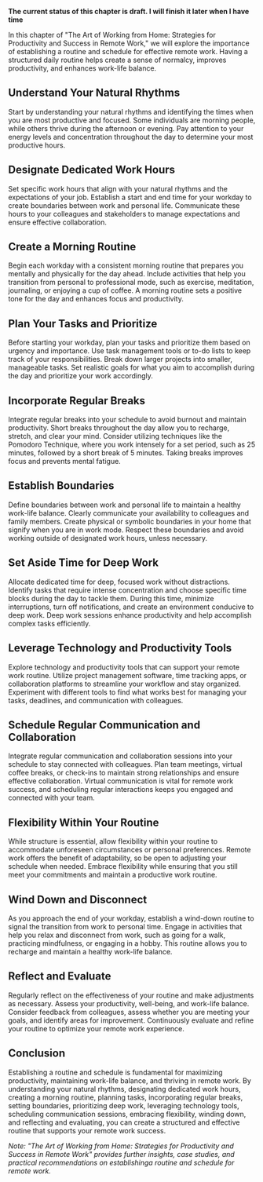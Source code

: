 **The current status of this chapter is draft. I will finish it later when I have time**

In this chapter of "The Art of Working from Home: Strategies for Productivity and Success in Remote Work," we will explore the importance of establishing a routine and schedule for effective remote work. Having a structured daily routine helps create a sense of normalcy, improves productivity, and enhances work-life balance.

Understand Your Natural Rhythms
-------------------------------

Start by understanding your natural rhythms and identifying the times when you are most productive and focused. Some individuals are morning people, while others thrive during the afternoon or evening. Pay attention to your energy levels and concentration throughout the day to determine your most productive hours.

Designate Dedicated Work Hours
------------------------------

Set specific work hours that align with your natural rhythms and the expectations of your job. Establish a start and end time for your workday to create boundaries between work and personal life. Communicate these hours to your colleagues and stakeholders to manage expectations and ensure effective collaboration.

Create a Morning Routine
------------------------

Begin each workday with a consistent morning routine that prepares you mentally and physically for the day ahead. Include activities that help you transition from personal to professional mode, such as exercise, meditation, journaling, or enjoying a cup of coffee. A morning routine sets a positive tone for the day and enhances focus and productivity.

Plan Your Tasks and Prioritize
------------------------------

Before starting your workday, plan your tasks and prioritize them based on urgency and importance. Use task management tools or to-do lists to keep track of your responsibilities. Break down larger projects into smaller, manageable tasks. Set realistic goals for what you aim to accomplish during the day and prioritize your work accordingly.

Incorporate Regular Breaks
--------------------------

Integrate regular breaks into your schedule to avoid burnout and maintain productivity. Short breaks throughout the day allow you to recharge, stretch, and clear your mind. Consider utilizing techniques like the Pomodoro Technique, where you work intensely for a set period, such as 25 minutes, followed by a short break of 5 minutes. Taking breaks improves focus and prevents mental fatigue.

Establish Boundaries
--------------------

Define boundaries between work and personal life to maintain a healthy work-life balance. Clearly communicate your availability to colleagues and family members. Create physical or symbolic boundaries in your home that signify when you are in work mode. Respect these boundaries and avoid working outside of designated work hours, unless necessary.

Set Aside Time for Deep Work
----------------------------

Allocate dedicated time for deep, focused work without distractions. Identify tasks that require intense concentration and choose specific time blocks during the day to tackle them. During this time, minimize interruptions, turn off notifications, and create an environment conducive to deep work. Deep work sessions enhance productivity and help accomplish complex tasks efficiently.

Leverage Technology and Productivity Tools
------------------------------------------

Explore technology and productivity tools that can support your remote work routine. Utilize project management software, time tracking apps, or collaboration platforms to streamline your workflow and stay organized. Experiment with different tools to find what works best for managing your tasks, deadlines, and communication with colleagues.

Schedule Regular Communication and Collaboration
------------------------------------------------

Integrate regular communication and collaboration sessions into your schedule to stay connected with colleagues. Plan team meetings, virtual coffee breaks, or check-ins to maintain strong relationships and ensure effective collaboration. Virtual communication is vital for remote work success, and scheduling regular interactions keeps you engaged and connected with your team.

Flexibility Within Your Routine
-------------------------------

While structure is essential, allow flexibility within your routine to accommodate unforeseen circumstances or personal preferences. Remote work offers the benefit of adaptability, so be open to adjusting your schedule when needed. Embrace flexibility while ensuring that you still meet your commitments and maintain a productive work routine.

Wind Down and Disconnect
------------------------

As you approach the end of your workday, establish a wind-down routine to signal the transition from work to personal time. Engage in activities that help you relax and disconnect from work, such as going for a walk, practicing mindfulness, or engaging in a hobby. This routine allows you to recharge and maintain a healthy work-life balance.

Reflect and Evaluate
--------------------

Regularly reflect on the effectiveness of your routine and make adjustments as necessary. Assess your productivity, well-being, and work-life balance. Consider feedback from colleagues, assess whether you are meeting your goals, and identify areas for improvement. Continuously evaluate and refine your routine to optimize your remote work experience.

Conclusion
----------

Establishing a routine and schedule is fundamental for maximizing productivity, maintaining work-life balance, and thriving in remote work. By understanding your natural rhythms, designating dedicated work hours, creating a morning routine, planning tasks, incorporating regular breaks, setting boundaries, prioritizing deep work, leveraging technology tools, scheduling communication sessions, embracing flexibility, winding down, and reflecting and evaluating, you can create a structured and effective routine that supports your remote work success.

*Note: "The Art of Working from Home: Strategies for Productivity and Success in Remote Work" provides further insights, case studies, and practical recommendations on establishinga routine and schedule for remote work.*
